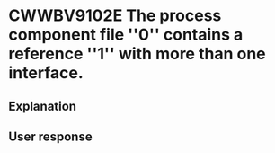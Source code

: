 # CWWBV9102E The process component file ''0'' contains a reference ''1'' with more than one interface.

## Explanation

## User response